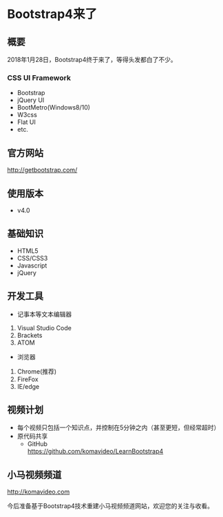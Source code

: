 Bootstrap4来了
==============

## 概要

2018年1月28日，Bootstrap4终于来了，等得头发都白了不少。

### CSS UI Framework

+ Bootstrap
+ jQuery UI
+ BootMetro(Windows8/10)
+ W3css
+ Flat UI
+ etc.

## 官方网站

http://getbootstrap.com/

## 使用版本

+ v4.0

## 基础知识

+ HTML5
+ CSS/CSS3
+ Javascript
+ jQuery

## 开发工具

* 记事本等文本编辑器
 1. Visual Studio Code
 2. Brackets
 3. ATOM

* 浏览器
 1. Chrome(推荐)
 2. FireFox
 3. IE/edge

## 视频计划
* 每个视频只包括一个知识点，并控制在5分钟之内（甚至更短，但经常超时）
* 原代码共享
  - GitHub  
    https://github.com/komavideo/LearnBootstrap4

## 小马视频频道

http://komavideo.com

今后准备基于Bootstrap4技术重建小马视频频道网站，欢迎您的关注与收看。
